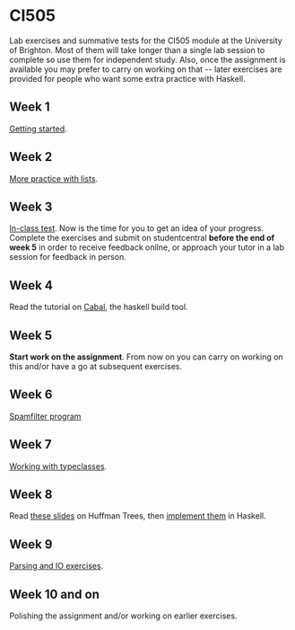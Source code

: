 # CI505

Lab exercises and summative tests for the CI505 module at the
University of Brighton. Most of them will take longer than a single
lab session to complete so use them for independent study. Also, once
the assignment is available you may prefer to carry on working on that
-- later exercises are provided for people who want some extra
practice with Haskell. 

## Week 1

[Getting started](labs/Week1.md).

## Week 2

[More practice with lists](labs/Week2.md).

## Week 3

[In-class test](in-class-tests/Test1-Basics/README.md). Now is the
time for you to get an idea of your progress. Complete the exercises
and submit on studentcentral **before the end of week 5** in order to
receive feedback onilne, or approach your tutor in a lab session for
feedback in person.

## Week 4

Read the tutorial on [Cabal](labs/CABAL.md), the haskell build tool.

## Week 5

**Start work on the assignment**. From now on you can carry on working
on this and/or have a go at subsequent exercises.

## Week 6

[Spamfilter program](labs/Week5-Spam.md)

## Week 7

[Working with typeclasses](labs/Typeclasses.md).

## Week 8

Read [these slides](labs/huffman-slides.pdf) on Huffman Trees, then [implement them](labs/Huffman-Trees.hs) in Haskell.

## Week 9

[Parsing and IO exercises](labs/Week4-Parsing/README.md).

## Week 10 and on

Polishing the assignment and/or working on earlier exercises.
